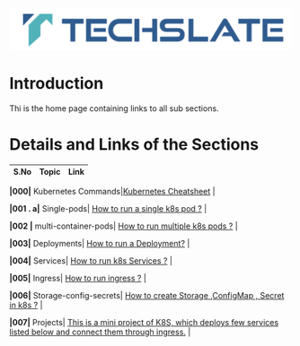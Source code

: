 ![TechSlate](../global/images/ts.png)

# Introduction 

Thi is the home page containing links to all sub sections.


# Details and Links of the Sections 

S.No| Topic| Link |
|---------------------------|------------------------------------|------------------------------------------------------------------|



**|000|** Kubernetes Commands|[Kubernetes Cheatsheet](000-k8s-commands/README.md) |


**|001 . a|** Single-pods| [How to run a single k8s pod ?](001-single-pods/001a-nginx-pod/README.md) |


**|002 |** multi-container-pods| [How to run multiple k8s pods ?](002-multi-container-pods/README.md) |

**|003|** Deployments| [How to run a Deployment?](003-deployments/003b-jenkins/README.md) |

**|004|** Services| [How to run k8s Services ?](004-services/004b-jenkins/README.md) |

**|005|** Ingress| [How to run ingress ?](005-ingress/005a-jenkins-ingress/README.md) |

**|006|** Storage-config-secrets| [How to create Storage ,ConfigMap , Secret in k8s ?](006-storage-config-secrets/006a-jenkins-secrets/README.md) |

**|007|** Projects| [This is a mini project of K8S, which deploys few services listed below and connect them through ingress.](007-projects/001-custom/README.md) |